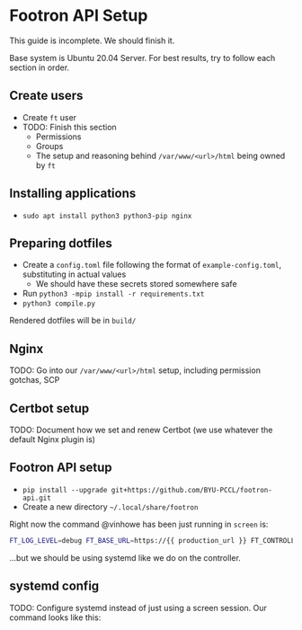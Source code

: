 # Footron API Setup

This guide is incomplete. We should finish it.

Base system is Ubuntu 20.04 Server. For best results, try to follow each section in order.

## Create users

- Create `ft` user
- TODO: Finish this section
  - Permissions
  - Groups
  - The setup and reasoning behind `/var/www/<url>/html` being owned by `ft`

## Installing applications

- `sudo apt install python3 python3-pip nginx`

## Preparing dotfiles

- Create a `config.toml` file following the format of `example-config.toml`, substituting in actual values
  - We should have these secrets stored somewhere safe
- Run `python3 -mpip install -r requirements.txt`
- `python3 compile.py`

Rendered dotfiles will be in `build/`

## Nginx

TODO: Go into our `/var/www/<url>/html` setup, including permission gotchas, SCP

## Certbot setup

TODO: Document how we set and renew Certbot (we use whatever the default Nginx plugin is)

## Footron API setup

- `pip install --upgrade git+https://github.com/BYU-PCCL/footron-api.git`
- Create a new directory `~/.local/share/footron`

Right now the command @vinhowe has been just running in `screen` is:
```sh
FT_LOG_LEVEL=debug FT_BASE_URL=https://{{ production_url }} FT_CONTROLLER_URL=http://{{ production_controller_api_url }} python3 -m uvicorn --ws-ping-interval 5 --ws-ping-timeout 5 footron_api.app:app --host 0.0.0.0
```
...but we should be using systemd like we do on the controller.

## systemd config

TODO: Configure systemd instead of just using a screen session. Our command looks like this:

